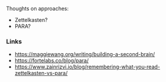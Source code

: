 Thoughts on approaches:
- Zettelkasten?
- PARA?

### Links

- https://maggiewang.org/writing/building-a-second-brain/
- https://fortelabs.co/blog/para/
- https://www.zainrizvi.io/blog/remembering-what-you-read-zettelkasten-vs-para/
